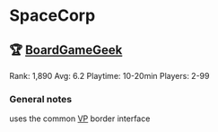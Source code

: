 # SpaceCorp


## 🏆 [BoardGameGeek]
Rank: 1,890
Avg: 6.2
Playtime: 10-20min
Players: 2-99

### General notes

uses the common [VP] border interface

[BoardGameGeek]: https://www.boardgamegeek.com/boardgame/62871/zombie-dice
[VP]: https://www.boardgamegeek.com/wiki/page/Glossary#toc229
